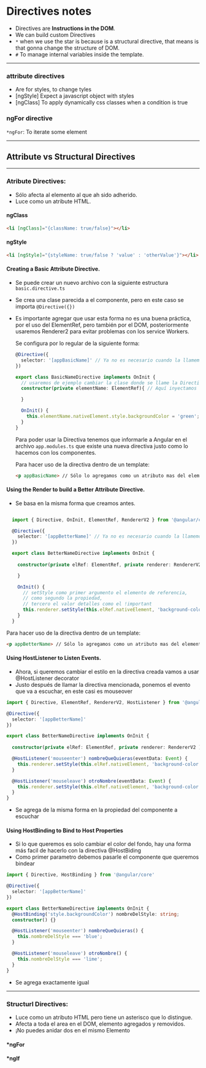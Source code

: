 # Directives notes

- Directives are **Instructions in the DOM**.
- We can build custom Directives
- `*` when we use the star is because is a structural directive, that means is that gonna change the structure of DOM.
- `#` To manage internal variables inside the template.

___
### attribute directives
- Are for styles, to change tyles
- [ngStyle] Expect a javascript object with styles
- [ngClass] To apply dynamically css classes when a condition is true

### ngFor directive

`*ngFor`: To iterate some element

___
## Attribute vs Structural Directives

___
### **Atribute Directives**: 
  - Sólo afecta al elemento al que ah sido adherido.
  - Luce como un atribute HTML.

#### ngClass
```html
<li [ngClass]="{className: true/false}"></li>
```
#### ngStyle
```html
<li [ngStyle]="{styleName: true/false ? 'value' : 'otherValue'}"></li>
```
#### Creating a Basic Attribute Directive.

- Se puede crear un nuevo archivo con la siguiente estructura `basic.directive.ts`
- Se crea una clase parecida a el componente, pero en este caso se importa `@Directive({})`
- Es importante agregar que usar esta forma no es una buena práctica, por el uso del ElementRef, pero también por el DOM, posteriormente usaremos Renderer2 para evitar problemas con los service  Workers.
  
  Se configura por lo regular de la siguiente forma:

  ```ts
  @Directive({
    selector: '[appBasicName]' // Ya no es necesario cuando la llamemos usar los corchetes, recordemos como funciona un selector
  })

  export class BasicNameDirective implements OnInit {
    // usaremos de ejemplo cambiar la clase donde se llame la Directiva
    constructor(private elementName: ElementRef){ // Aquí inyectamos la refrencia al elemento

    }

    OnInit() {
      this.elementName.nativeElement.style.backgroundColor = 'green';
    }
  }

  ```

  Para poder usar la Directiva tenemos que informarle a Angular en el archivo `app.modules.ts` que existe una nueva directiva justo como lo hacemos con los componentes.

  Para hacer uso de la directiva dentro de un template:

  ```html
  <p appBasicName> // Sólo lo agregamos como un atributo mas del elemento, usamos el nombre del selector.
  ```


####  Using the Render to build a **Better** Attribute Directive.

  - Se basa en la misma forma que creamos antes.

```ts

  import { Directive, OnInit, ElementRef, RendererV2 } from '@angular/core'  

  @Directive({
    selector: '[appBetterName]' // Ya no es necesario cuando la llamemos usar los corchetes, recordemos como funciona un selector
  })

  export class BetterNameDirective implements OnInit {
   
    constructor(private elRef: ElementRef, private renderer: RendererV2 ) {

    }

    OnInit() {
      // setStyle como primer argumento el elemento de referencia,
      // como segundo la propiedad,
      // tercero el valor detalles como el !important
      this.renderer.setStyle(this.elRef.nativeElement, 'background-color', 'red')
    }
  }

  ```
  Para hacer uso de la directiva dentro de un template:

  ```html
  <p appBetterName> // Sólo lo agregamos como un atributo mas del elemento, usamos el nombre del selector.
  ```

#### Using HostListener to Listen Events.

  - Ahora, si queremos cambiar el estilo en la directiva creada vamos a usar @HostListener decorator
  - Justo después de llamar la directiva mencionada, ponemos el evento que va a escuchar, en este casi es mouseover

  ```ts
  import { Directive, ElementRef, RendererV2, HostListener } from '@angular/core'  

  @Directive({
    selector: '[appBetterName]'
  })

  export class BetterNameDirective implements OnInit {
   
    constructor(private elRef: ElementRef, private renderer: RendererV2 ) {}

    @HostListener('mouseenter') nombreQueQuieras(eventData: Event) {
      this.renderer.setStyle(this.elRef.nativeElement, 'background-color', 'red', false, false);
    }

    @HostListener('mouseleave') otroNombre(eventData: Event) {
      this.renderer.setStyle(this.elRef.nativeElement, 'background-color', 'blue', false, false);
    }
  }

  ```

  - Se agrega de la misma forma en la propiedad del componente a escuchar

#### Using HostBinding to Bind to Host Properties

  - Si lo que queremos es solo cambiar el color del fondo, hay una forma más facil de hacerlo con la directiva @HostBiding
  - Como primer parametro debemos pasarle el componente que queremos bindear

  ```ts
  import { Directive, HostBinding } from '@angular/core'  

  @Directive({
    selector: '[appBetterName]'
  })

  export class BetterNameDirective implements OnInit {
    @HostBinding('style.backgroundColor') nombreDelStyle: string;
    constructor() {}

    @HostListener('mouseenter') nombreQueQuieras() {
      this.nombreDelStyle === 'blue';
    }

    @HostListener('mouseleave') otroNombre() {
      this.nombreDelStyle === 'lime';
    }
  }

  ```

  - Se agrega exactamente igual

___

### Structurl Directives:

- Luce como un atributo HTML pero tiene un asterisco que lo distingue.
- Afecta a toda el area en el DOM, elemento agregados y removidos.
- ¡No puedes anidar dos en el mismo Elemento

#### *ngFor

#### *ngIf


